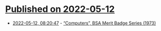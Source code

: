 # [Published on 2022-05-12](index.md)

* [2022-05-12, 08:20:47](https://news.ycombinator.com/item?id=31350756) - [“Computers”, BSA Merit Badge Series (1973)](https://archive.org/details/BoyScoutsComputers)
